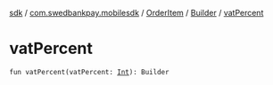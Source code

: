 [sdk](../../../index.md) / [com.swedbankpay.mobilesdk](../../index.md) / [OrderItem](../index.md) / [Builder](index.md) / [vatPercent](./vat-percent.md)

# vatPercent

`fun vatPercent(vatPercent: `[`Int`](https://kotlinlang.org/api/latest/jvm/stdlib/kotlin/-int/index.html)`): Builder`